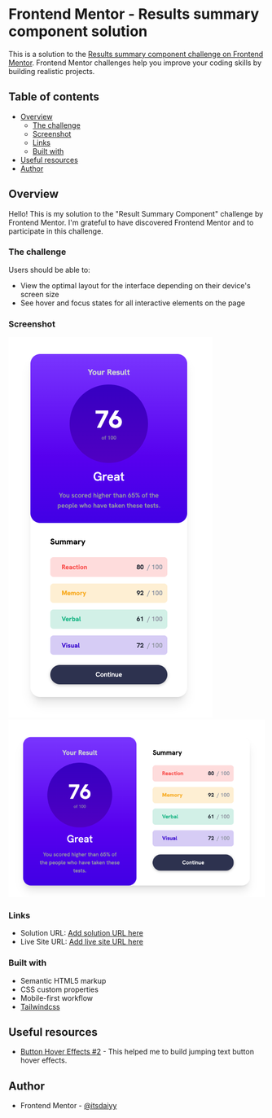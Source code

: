 # Frontend Mentor - Results summary component solution

This is a solution to the [Results summary component challenge on Frontend Mentor](https://www.frontendmentor.io/challenges/results-summary-component-CE_K6s0maV). Frontend Mentor challenges help you improve your coding skills by building realistic projects.

## Table of contents

- [Overview](#overview)
  - [The challenge](#the-challenge)
  - [Screenshot](#screenshot)
  - [Links](#links)
  - [Built with](#built-with)
- [Useful resources](#useful-resources)
- [Author](#author)

## Overview

Hello! This is my solution to the "Result Summary Component" challenge by Frontend Mentor. I'm grateful to have discovered Frontend Mentor and to participate in this challenge.

### The challenge

Users should be able to:

- View the optimal layout for the interface depending on their device's screen size
- See hover and focus states for all interactive elements on the page

### Screenshot

![](./screenshots/desktop.png)
![](./screenshots/mobile.png)

### Links

- Solution URL: [Add solution URL here](https://github.com/itsdaiyy/results-summary-component/)
- Live Site URL: [Add live site URL here](https://itsdaiyy.github.io/results-summary-component/)

### Built with

- Semantic HTML5 markup
- CSS custom properties
- Mobile-first workflow
- [Tailwindcss](https://tailwindcss.com/)

## Useful resources

- [Button Hover Effects #2](https://codepen.io/aaroniker/pen/abzbRvo) - This helped me to build jumping text button hover effects.

## Author

- Frontend Mentor - [@itsdaiyy](https://www.frontendmentor.io/profile/itsdaiyy)
